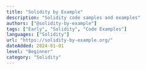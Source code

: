 ```yaml
---
title: "Solidity by Example"
description: "Solidity code samples and examples"
authors: ["@solidity-by-example"]
tags: ["Early", "Solidity", "Code Examples"]
languages: ["Solidity"]
url: "https://solidity-by-example.org/"
dateAdded: 2024-01-01
level: "Beginner"
category: "Solidity"
---
```

